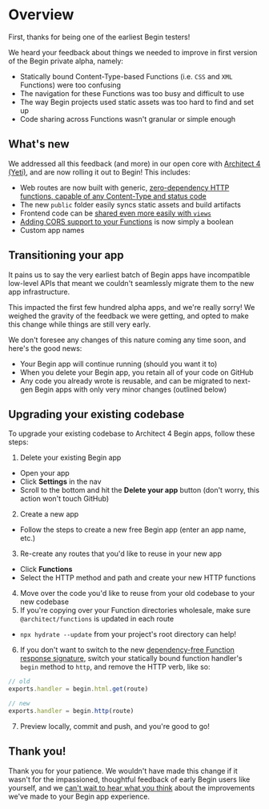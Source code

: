 # Overview

First, thanks for being one of the earliest Begin testers!

We heard your feedback about things we needed to improve in first version of the Begin private alpha, namely:

- Statically bound Content-Type-based Functions (i.e. `CSS` and `XML` Functions) were too confusing
- The navigation for these Functions was too busy and difficult to use
- The way Begin projects used static assets was too hard to find and set up
- Code sharing across Functions wasn't granular or simple enough


## What's new

We addressed all this feedback (and more) in our open core with [Architect 4 (Yeti)](https://blog.begin.com/introducing-architect-4-0-faster-lighter-simpler-serverless-59f6dc156bf2), and are now rolling it out to Begin! This includes:

- Web routes are now built with generic, [zero-dependency HTTP functions, capable of any Content-Type and status code](/en/functions/http/)
- The new `public` folder easily syncs static assets and build artifacts
- Frontend code can be [shared even more easily with `views`](https://blog.begin.com/architect-4-1-serverless-meet-frontend-workflows-3b3dd457de9)
- [Adding CORS support to your Functions](https://blog.begin.com/enable-cors-on-your-serverless-application-with-a-single-boolean-e784fc061b22) is now simply a boolean
- Custom app names


## Transitioning your app

It pains us to say the very earliest batch of Begin apps have incompatible low-level APIs that meant we couldn't seamlessly migrate them to the new app infrastructure.

This impacted the first few hundred alpha apps, and we're really sorry! We weighed the gravity of the feedback we were getting, and opted to make this change while things are still very early.

We don't foresee any changes of this nature coming any time soon, and here's the good news:

- Your Begin app will continue running (should you want it to)
- When you delete your Begin app, you retain all of your code on GitHub
- Any code you already wrote is reusable, and can be migrated to next-gen Begin apps with only very minor changes (outlined below)


## Upgrading your existing codebase

To upgrade your existing codebase to Architect 4 Begin apps, follow these steps:

1. Delete your existing Begin app
  - Open your app
  - Click **Settings** in the nav
  - Scroll to the bottom and hit the **Delete your app** button (don't worry, this action won't touch GitHub)
2. Create a new app
  - Follow the steps to create a new free Begin app (enter an app name, etc.)
3. Re-create any routes that you'd like to reuse in your new app
  - Click **Functions**
  - Select the HTTP method and path and create your new HTTP functions
4. Move over the code you'd like to reuse from your old codebase to your new codebase
5. If you're copying over your Function directories wholesale, make sure `@architect/functions` is updated in each route
  - `npx hydrate --update` from your project's root directory can help!
6. If you don't want to switch to the new [dependency-free Function response signature](/en/functions/http/#http-handler-api), switch your statically bound function handler's `begin` method to `http`, and remove the HTTP verb, like so:
```js
// old
exports.handler = begin.html.get(route)
```
```js
// new
exports.handler = begin.http(route)
```
7. Preview locally, commit and push, and you're good to go!


## Thank you!

Thank you for your patience. We wouldn't have made this change if it wasn't for the impassioned, thoughtful feedback of early Begin users like yourself, and we [can't wait to hear what you think](https://github.com/smallwins/begin-community/discussions) about the improvements we've made to your Begin app experience.
